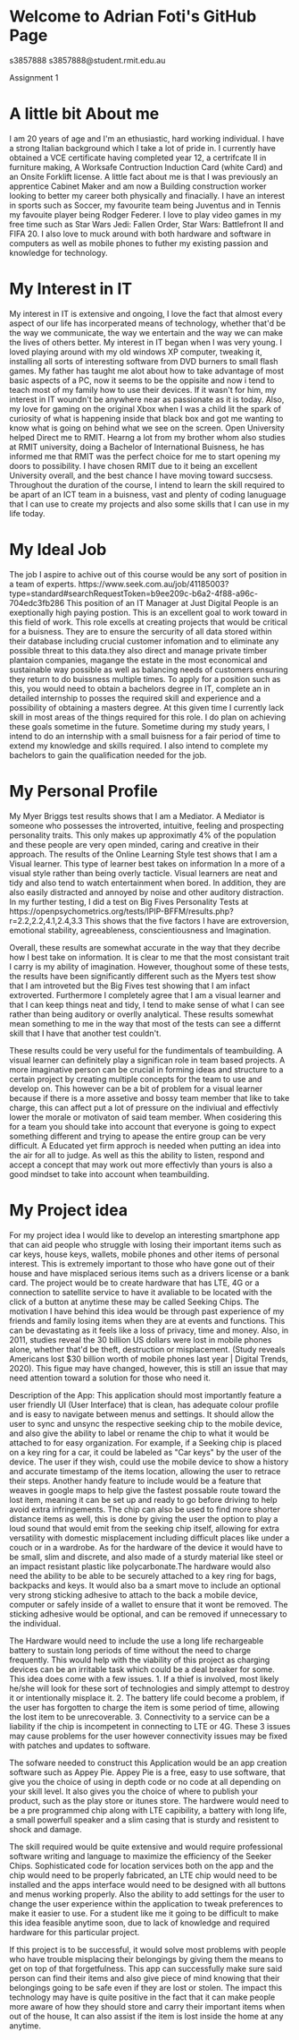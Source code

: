 <h1>Welcome to Adrian Foti's GitHub Page</h1>
  <p>s3857888 s3857888@student.rmit.edu.au</p>

<p>Assignment 1</p>
  
<h1>A little bit About me</h1>
<p> I am 20 years of age and I'm an ethusiastic, hard working individual. I have a strong Italian background which I take a lot of pride in. I currently have obtained a VCE certificate having completed year 12, a certrifcate II in furniture making, A Worksafe Contruction Induction Card (white Card) and an Onsite Forklift license. A little fact about me is that I was previously an apprentice Cabinet Maker and am now a Building construction worker looking to better my career both physically and finacially. I have an interest in sports such as Soccer, my favourite team being Juventus and in Tennis my favouite player being Rodger Federer. I love to play video games in my free time such as Star Wars Jedi: Fallen Order, Star Wars: Battlefront II and FIFA 20. I also love to muck around with both hardware and software in computers as well as mobile phones to futher my existing passion and knowledge for technology.</p> 
  
<h1>My Interest in IT</h1>
<p>My interest in IT is extensive and ongoing, I love the fact that almost every aspect of our life has incorperated means of technology, whether that'd be the way we communicate, the way we entertain and the way we can make the lives of others better. My interest in IT began when I was very young. I loved playing around with my old windows XP computer, tweaking it, installing all sorts of interesting software from DVD burners to small flash games. My father has taught me alot about how to take advantage of most basic aspects of a PC, now it seems to be the oppisite and now i tend to teach most of my family how to use their devices. If it wasn't for him, my interest in IT woundn't be anywhere near as passionate as it is today. Also, my love for gaming on the original Xbox when I was a child lit the spark of curiosity of what is happening inside that black box and got me wanting to know what is going on behind what we see on the screen. Open University helped Direct me to RMIT. Hearng a lot from my brother whom also studies at RMIT university, doing a Bachelor of International Buisness, he has informed me that RMIT was the perfect choice for me to start opening my doors to possibility. I have chosen RMIT due to it being an excellent University overall, and the best chance I have moving toward succsess. Throughout the duration of the course, I intend to learn the skill required to be apart of an ICT team in a buisness, vast and plenty of coding lanuguage that I can use to create my projects and also some skills that I can use in my life today.</p>

<h1>My Ideal Job</h1>
<p>The job I aspire to achive out of this course would be any sort of position in a team of experts.
  https://www.seek.com.au/job/41185003?type=standard#searchRequestToken=b9ee209c-b6a2-4f88-a96c-704edc3fb286 This position of an IT Manager at Just Digital People is an exeptionally high paying postion. This is an excellent goal to work toward in this field of work. This role excells at creating projects that would be critical for a buisness. They are to ensure the sercurity of all data stored within their database including crucial customer infomation and to eliminate any possible threat to this data.they also direct and manage private timber plantaion companies, magange the estate in the most economical and sustainable way possible as well as balancing needs of customers ensuring they return to do buissness multiple times. To apply for a position such as this, you would need to obtain a bachelors degree in IT, complete an in detailed internship to posses the required skill and experience and a possibility of obtaining a masters degree. At this given time I currently lack skill in most areas of the things required for this role. I do plan on achieving these goals sometime in the future. Sometime during my study years, I intend to do an internship with a small buisness for a fair period of time to extend my knowledge and skills required. I also intend to complete my bachelors to gain the qualification needed for the job.</p>
 
 <h1>My Personal Profile</h1>
 <p> My Myer Briggs test results shows that I am a Mediator. A Mediator is someone who possesses the introverted, intuitive, feeling and prospecting personality traits. This only makes up approximatly 4% of the population and these people are very open minded, caring and creative in their approach. The results of the Online Learning Style test shows that I am a Visual learner. This type of learner best takes on information In a more of a visual style rather than being overly tacticle. Visual learners are neat and tidy and also tend to watch entertainment when bored. In addition, they are also easily distracted and annoyed by noise and other auditory distraction. In my further testing, I did a test on Big Fives Personality Tests at https://openpsychometrics.org/tests/IPIP-BFFM/results.php?r=2.2,2.2,4.1,2.4,3.3 This shows that the five factors I have are extroversion, emotional stability, agreeableness, conscientiousness and Imagination.</p>
  
<p>Overall, these results are somewhat accurate in the way that they decribe how I best take on information. It is clear to me that the most consistant trait I carry is my ability of imagination. However, thoughout some of these tests, the results have been significantly different such as the Myers test show that I am introveted but the Big Fives test showing that I am infact extroverted. Furthermore I completely agree that I am a visual learner and that I can keep things neat and tidy, I tend to make sense of what I can see rather than being auditory or overlly analytical. These results somewhat mean something to me in the way that most of the tests can see a differnt skill that I have that another test couldn't.</p>

<p>These results could be very useful for the fundimentals of teambuilding. A visual learner can definitely play a significan role in team based projects. A more imaginative person can be crucial in forming ideas and structure to a certain project by creating multiple concepts for the team to use and develop on. This however can be a bit of problem for a visual learner because if there is a more assetive and bossy team member that like to take charge, this can affect put a lot of pressure on the indiviual and effectivly lower the morale or motivaton of said team member. When cosidering this for a team you should take into account that everyone is going to expect something different and trying to apease the entire group can be very difficult. A Educated yet firm approch is needed when putting an idea into the air for all to judge. As well as this the ability to listen, respond and accept a concept that may work out more effectivly than yours is also a good mindset to take into account when teambuilding.</p>

<h1>My Project idea</h1>
<p>For my project idea I would like to develop an interesting smartphone app that can aid people who struggle with losing their important items such as car keys, house keys, wallets, mobile phones and other items of personal interest. This is extremely important to those who have gone out of their house and have misplaced serious items such as a drivers license or a bank card. The project would be to create hardware that has LTE, 4G or a connection to satellite service to have it avaliable to be located with the click of a button at anytime these may be called Seeking Chips. The motivation I have behind this idea would be through past experience of my friends and family losing items when they are at events and functions. This can be devastating as it feels like a loss of privacy, time and money. Also, in 2011, studies reveal the 30 billion US dollars were lost in mobile phones alone, whether that'd be theft, destruction or misplacement. (Study reveals Americans lost $30 billion worth of mobile phones last year | Digital Trends, 2020). This figue may have changed, however, this is still an issue that may need attention toward a solution for those who need it.</p>
  
<p>Description of the App: This application should most importantly feature a user friendly UI (User Interface) that is clean, has adequate colour profile and is easy to navigate between menus and settings. It should allow the user to sync and unsync the respective seeking chip to the mobile device, and also give the ability to label or rename the chip to what it would be attached to for easy organization. For example, if a Seeking chip is placed on a key ring for a car, it could be labeled as "Car keys" by the user of the device. The user if they wish, could use the mobile device to show a history and accurate timestamp of the items location, allowing the user to retrace their steps. Another handy feature to include would be a feature that weaves in google maps to help give the fastest possable route toward the lost item, meaning it can be set up and ready to go before driving to help avoid extra infringements. The chip can also be used to find more shorter distance items as well, this is done by giving the user the option to play a loud sound that would emit from the seeking chip itself, allowing for extra versatility with domestic misplacement including difficult places like under a couch or in a wardrobe. As for the hardware of the device it would have to be small, slim and discrete, and also made of a sturdy material like steel or an impact resistant plastic like polycarbonate.The hardware would also need the ability to be able to be securely attached to a key ring for bags, backpacks and keys. It would also ba a smart move to include an optional very strong sticking adhesive to attach to the back a mobile device, computer or safely inside of a wallet to ensure that it wont be removed. The sticking adhesive would be optional, and can be removed if unnecessary to the individual.</p> 

<p>The Hardware would need to include the use a long life rechargeable battery to sustain long periods of time without the need to charge frequently. This would help with the viability of this project as charging devices can be an irritable task which could be a deal breaker for some. This idea does come with a few issues. 1. If a thief is involved, most likely he/she will look for these sort of technologies and simply attempt to destroy it or intentionally misplace it. 2. The battery life could become a problem, if the user has forgotten to charge the item is some period of time, allowing the lost item to be unrecoverable. 3. Connectivity to a service can be a liability if the chip is incompetent in connecting to LTE or 4G. These 3 issues may cause problems for the user however connectivity issues may be fixed with patches and updates to software.</p>

<p>The sofware needed to construct this Application would be an app creation software such as Appey Pie. Appey Pie is a free, easy to use software, that give you the choice of using in depth code or no code at all depending on your skill level. It also gives you the choice of where to publish your product, such as the play store or itunes store. The hardwere would need to be a pre programmed chip along with LTE capibility, a battery with long life, a small powerfull speaker and a slim casing that is sturdy and resistent to shock and damage.</p>
<p>The skill required would be quite extensive and would require professional software writing and language to maximize the efficiency of the Seeker Chips. Sophisticated code for location services both on the app and the chip would need to be properly fabricated, an LTE chip would need to be installed and the apps interface would need to be designed with all buttons and menus working properly. Also the ability to add settings for the user to change the user experience within the application to tweak preferences to make it easier to use. For a student like me it going to be difficult to make this idea feasible anytime soon, due to lack of knowledge and required hardware for this particular project.</p>

<p>If this project is to be successful, it would solve most problems with people who have trouble misplacing their belongings by giving them the means to get on top of that forgetfulness. This app can successfully make sure said person can find their items and also give piece of mind knowing that their belongings going to be safe even if they are lost or stolen. The impact this technology may have is quite positive in the fact that it can make people more aware of how they should store and carry their important items when out of the house, It can also assist if the item is lost inside the home at any anytime.</p>
